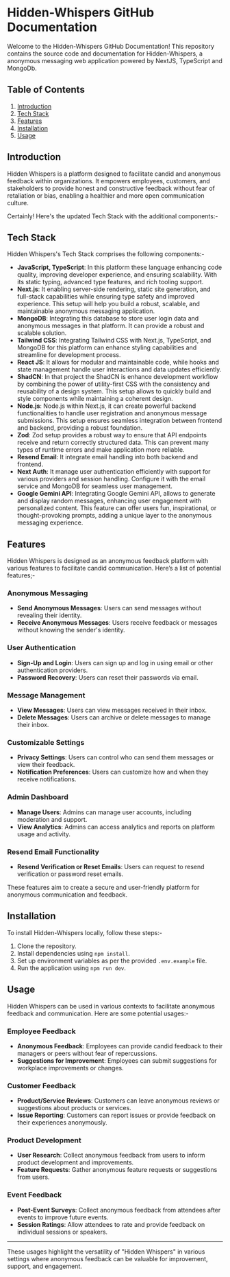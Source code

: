 # Hidden-Whispers GitHub Documentation

Welcome to the Hidden-Whispers GitHub Documentation! This repository contains the source code and documentation for Hidden-Whispers, a anonymous messaging web application powered by NextJS, TypeScript and MongoDb.

## Table of Contents

1. [Introduction](#introduction)
2. [Tech Stack](#tech-stack)
3. [Features](#features)
4. [Installation](#installation)
5. [Usage](#usage)

## Introduction

Hidden Whispers is a platform designed to facilitate candid and anonymous feedback within organizations. It empowers employees, customers, and stakeholders to provide honest and constructive feedback without fear of retaliation or bias, enabling a healthier and more open communication culture.

Certainly! Here's the updated Tech Stack with the additional components:-

## Tech Stack

Hidden Whispers's Tech Stack comprises the following components:-

- **JavaScript, TypeScript**: In this platform these language enhancing code quality, improving developer experience, and ensuring scalability. With its static typing, advanced type features, and rich tooling support.
- **Next.js**: It enabling server-side rendering, static site generation, and full-stack capabilities while ensuring type safety and improved experience. This setup will help you build a robust, scalable, and maintainable anonymous messaging application.
- **MongoDB**: Integrating this database to store user login data and anonymous messages in that platform. It can provide a robust and scalable solution.
- **Tailwind CSS**: Integrating Tailwind CSS with Next.js, TypeScript, and MongoDB for this platform can enhance styling capabilities and streamline for development process.
- **React JS**: It allows for modular and maintainable code, while hooks and state management handle user interactions and data updates efficiently.
- **ShadCN**: In that project the ShadCN is enhance development workflow by combining the power of utility-first CSS with the consistency and reusability of a design system. This setup allows to quickly build and style components while maintaining a coherent design.
- **Node.js**: Node.js within Next.js, it can create powerful backend functionalities to handle user registration and anonymous message submissions. This setup ensures seamless integration between frontend and backend, providing a robust foundation.
- **Zod**: Zod setup provides a robust way to ensure that API endpoints receive and return correctly structured data. This can prevent many types of runtime errors and make application more reliable.
- **Resend Email**: It integrate email handling into both backend and frontend.
- **Next Auth**: It manage user authentication efficiently with support for various providers and session handling. Configure it with the email service and MongoDB for seamless user management.
- **Google Gemini API**: Integrating Google Gemini API, allows to generate and display random messages, enhancing user engagement with personalized content. This feature can offer users fun, inspirational, or thought-provoking prompts, adding a unique layer to the anonymous messaging experience.

## Features

Hidden Whispers is designed as an anonymous feedback platform with various features to facilitate candid communication. Here’s a list of potential features;-

### Anonymous Messaging

- **Send Anonymous Messages**: Users can send messages without revealing their identity.
- **Receive Anonymous Messages**: Users receive feedback or messages without knowing the sender's identity.

### User Authentication

- **Sign-Up and Login**: Users can sign up and log in using email or other authentication providers.
- **Password Recovery**: Users can reset their passwords via email.

### Message Management

- **View Messages**: Users can view messages received in their inbox.
- **Delete Messages**: Users can archive or delete messages to manage their inbox.

### Customizable Settings

- **Privacy Settings**: Users can control who can send them messages or view their feedback.
- **Notification Preferences**: Users can customize how and when they receive notifications.

### Admin Dashboard

- **Manage Users**: Admins can manage user accounts, including moderation and support.
- **View Analytics**: Admins can access analytics and reports on platform usage and activity.

### Resend Email Functionality

- **Resend Verification or Reset Emails**: Users can request to resend verification or password reset emails.

These features aim to create a secure and user-friendly platform for anonymous communication and feedback.

## Installation

To install Hidden-Whispers locally, follow these steps:-

1. Clone the repository.
2. Install dependencies using `npm install`.
3. Set up environment variables as per the provided `.env.example` file.
4. Run the application using `npm run dev`.

## Usage

Hidden Whispers can be used in various contexts to facilitate anonymous feedback and communication. Here are some potential usages:-

### Employee Feedback

- **Anonymous Feedback**: Employees can provide candid feedback to their managers or peers without fear of repercussions.
- **Suggestions for Improvement**: Employees can submit suggestions for workplace improvements or changes.

### Customer Feedback

- **Product/Service Reviews**: Customers can leave anonymous reviews or suggestions about products or services.
- **Issue Reporting**: Customers can report issues or provide feedback on their experiences anonymously.

### Product Development

- **User Research**: Collect anonymous feedback from users to inform product development and improvements.
- **Feature Requests**: Gather anonymous feature requests or suggestions from users.

### Event Feedback

- **Post-Event Surveys**: Collect anonymous feedback from attendees after events to improve future events.
- **Session Ratings**: Allow attendees to rate and provide feedback on individual sessions or speakers.

---

These usages highlight the versatility of "Hidden Whispers" in various settings where anonymous feedback can be valuable for improvement, support, and engagement.
